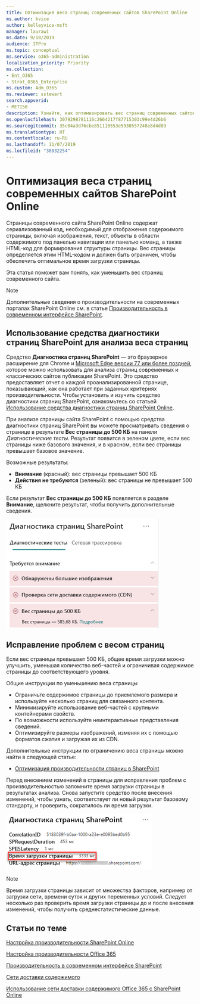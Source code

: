 ```yaml
---
title: Оптимизация веса страниц современных сайтов SharePoint Online
ms.author: kvice
author: kelleyvice-msft
manager: laurawi
ms.date: 9/18/2019
audience: ITPro
ms.topic: conceptual
ms.service: o365-administration
localization_priority: Priority
ms.collection:
- Ent_O365
- Strat_O365_Enterprise
ms.custom: Adm_O365
ms.reviewer: sstewart
search.appverid:
- MET150
description: Узнайте, как оптимизировать вес страниц современных сайтов SharePoint Online.
ms.openlocfilehash: 3079298781116c2664217f87715303c99e4d26b6
ms.sourcegitcommit: 35c04a3d76cbe851110553e5930557248e8d4d89
ms.translationtype: HT
ms.contentlocale: ru-RU
ms.lasthandoff: 11/07/2019
ms.locfileid: "38032254"
---
```

# <a name="optimize-page-weight-in-sharepoint-online-modern-site-pages"></a>Оптимизация веса страниц современных сайтов SharePoint Online

Страницы современного сайта SharePoint Online содержат сериализованный код, необходимый для отображения содержимого страницы, включая изображения, текст, объекты в области содержимого под панелью навигации или панелью команд, а также HTML-код для формирования структуры страницы. Вес страницы определяется этим HTML-кодом и должен быть ограничен, чтобы обеспечить оптимальное время загрузки страницы.

Эта статья поможет вам понять, как уменьшить вес страниц современного сайта.

>[!NOTE]
>Дополнительные сведения о производительности на современных порталах SharePoint Online см. в статье [Производительность в современном интерфейсе SharePoint](https://docs.microsoft.com/sharepoint/modern-experience-performance).

## <a name="use-the-page-diagnostics-for-sharepoint-tool-to-analyze-page-weight"></a>Использование средства диагностики страниц SharePoint для анализа веса страниц

Средство **Диагностика страниц SharePoint** — это браузерное расширение для Chrome и [Microsoft Edge версии 77 или более поздней](https://www.microsoftedgeinsider.com/download?form=MI13E8&OCID=MI13E8), которое можно использовать для анализа страниц современных и классических сайтов публикации SharePoint. Это средство предоставляет отчет о каждой проанализированной странице, показывающий, как она работает при заданных критериях производительности. Чтобы установить и изучить средство диагностики страниц SharePoint, ознакомьтесь со статьей [Использование средства диагностики страниц SharePoint Online](page-diagnostics-for-spo.md).

При анализе страницы сайта SharePoint с помощью средства диагностики страниц SharePoint вы можете просматривать сведения о странице в результате **Вес страницы до 500 КБ** на панели _Диагностические тесты_. Результат появится в зеленом цвете, если вес страницы ниже базового значения, и в красном, если вес страницы превышает базовое значение.

Возможные результаты:

- **Внимание** (красный): вес страницы превышает 500 КБ
- **Действия не требуются** (зеленый): вес страницы не превышает 500 КБ

Если результат **Вес страницы до 500 КБ** появляется в разделе **Внимание**, щелкните результат, чтобы получить дополнительные сведения.  

![Результаты "Запросы к SharePoint"](media/modern-portal-optimization/pagediag-page-weight.png)

## <a name="remediate-page-weight-issues"></a>Исправление проблем с весом страниц

Если вес страницы превышает 500 КБ, общее время загрузки можно улучшить, уменьшая количество веб-частей и ограничивая содержимое страницы до соответствующего уровня. 

Общие инструкции по уменьшению веса страницы

- Ограничьте содержимое страницы до приемлемого размера и используйте несколько страниц для связанного контента.
- Минимизируйте использование веб-частей с крупными контейнерами свойств.
- По возможности используйте неинтерактивные представления сведений.
- Оптимизируйте размеры изображений, изменяя их с помощью форматов сжатия и загружая их из CDN.

Дополнительные инструкции по ограничению веса страницы можно найти в следующей статье:

- [Оптимизация производительности страниц в SharePoint](https://docs.microsoft.com/sharepoint/dev/general-development/optimize-page-performance-in-sharepoint)

Перед внесением изменений в страницы для исправления проблем с производительностью запомните время загрузки страницы в результатах анализа. Снова запустите средство после внесения изменений, чтобы узнать, соответствует ли новый результат базовому стандарту, и проверить, сократилось ли время загрузки.

![Анализ времени загрузки страницы](media/modern-portal-optimization/pagediag-page-load-time.png)

>[!NOTE]
>Время загрузки страницы зависит от множества факторов, например от загрузки сети, времени суток и других переменных условий. Следует несколько раз проверить время загрузки страницы до и после внесения изменений, чтобы получить среднестатистические данные.

## <a name="related-topics"></a>Статьи по теме

[Настройка производительности SharePoint Online](tune-sharepoint-online-performance.md)

[Настройка производительности Office 365](tune-office-365-performance.md)

[Производительность в современном интерфейсе SharePoint](https://docs.microsoft.com/sharepoint/modern-experience-performance.md)

[Сети доставки содержимого](content-delivery-networks.md)

[Использование сети доставки содержимого Office 365 с SharePoint Online](use-office-365-cdn-with-spo.md)
